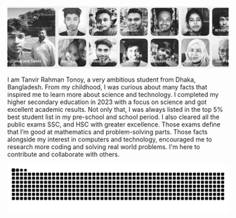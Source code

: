 <!--
**Tanvir000Tonoy/Tanvir000Tonoy** is a ✨ _special_ ✨ repository because its `README.md` (this file) appears on your GitHub profile.

Here are some ideas to get you started:

- 🔭 I’m currently working on ...
- 🌱 I’m currently learning ...
- 👯 I’m looking to collaborate on ...
- 🤔 I’m looking for help with ...
- 💬 Ask me about ...
- 📫 How to reach me: ...
- 😄 Pronouns: ...
- ⚡ Fun fact: ...
-->
![Family](./AllAroundMe.jpg)


I am Tanvir Rahman Tonoy, a very ambitious student from Dhaka, Bangladesh. From my childhood, I was curious about many facts that inspired me to learn more about science and technology. I completed my higher secondary education in 2023 with a focus on science and got excellent academic results. Not only that, I was always listed in the top 5% best student list in my pre-school and school period. I also cleared all the public exams SSC, and HSC with greater excellence. Those exams define that I’m good at mathematics and problem-solving parts.  Those facts alongside my interest in computers and technology, encouraged me to research more coding and solving real world problems. I'm here to contribute and collaborate with others.

![My deeds](./developer.svg)


